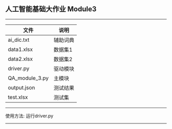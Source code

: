 ## 人工智能基础大作业 Module3   
---

文件|说明
-|-
ai_dic.txt|辅助词典
data1.xlsx|数据集1
data2.xlsx|数据集2
driver.py|驱动模块
QA_module_3.py|主模块
output.json|测试结果
test.xlsx|测试集
--- 

使用方法: 运行driver.py    

---
